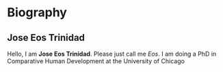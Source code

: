 # Biography
## Jose Eos Trinidad

Hello, I am **Jose Eos Trinidad**. Please just call me *Eos*. I am doing a PhD in Comparative Human Development at the University of Chicago